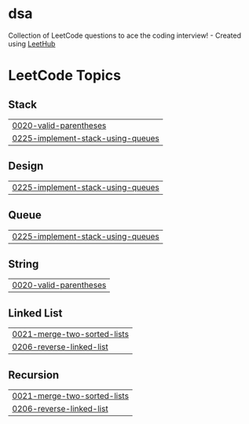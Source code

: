 # dsa
Collection of LeetCode questions to ace the coding interview! - Created using [LeetHub](https://github.com/QasimWani/LeetHub)

<!---LeetCode Topics Start-->
# LeetCode Topics
## Stack
|  |
| ------- |
| [0020-valid-parentheses](https://github.com/pratham15541/dsa/tree/master/0020-valid-parentheses) |
| [0225-implement-stack-using-queues](https://github.com/pratham15541/dsa/tree/master/0225-implement-stack-using-queues) |
## Design
|  |
| ------- |
| [0225-implement-stack-using-queues](https://github.com/pratham15541/dsa/tree/master/0225-implement-stack-using-queues) |
## Queue
|  |
| ------- |
| [0225-implement-stack-using-queues](https://github.com/pratham15541/dsa/tree/master/0225-implement-stack-using-queues) |
## String
|  |
| ------- |
| [0020-valid-parentheses](https://github.com/pratham15541/dsa/tree/master/0020-valid-parentheses) |
## Linked List
|  |
| ------- |
| [0021-merge-two-sorted-lists](https://github.com/pratham15541/dsa/tree/master/0021-merge-two-sorted-lists) |
| [0206-reverse-linked-list](https://github.com/pratham15541/dsa/tree/master/0206-reverse-linked-list) |
## Recursion
|  |
| ------- |
| [0021-merge-two-sorted-lists](https://github.com/pratham15541/dsa/tree/master/0021-merge-two-sorted-lists) |
| [0206-reverse-linked-list](https://github.com/pratham15541/dsa/tree/master/0206-reverse-linked-list) |
<!---LeetCode Topics End-->